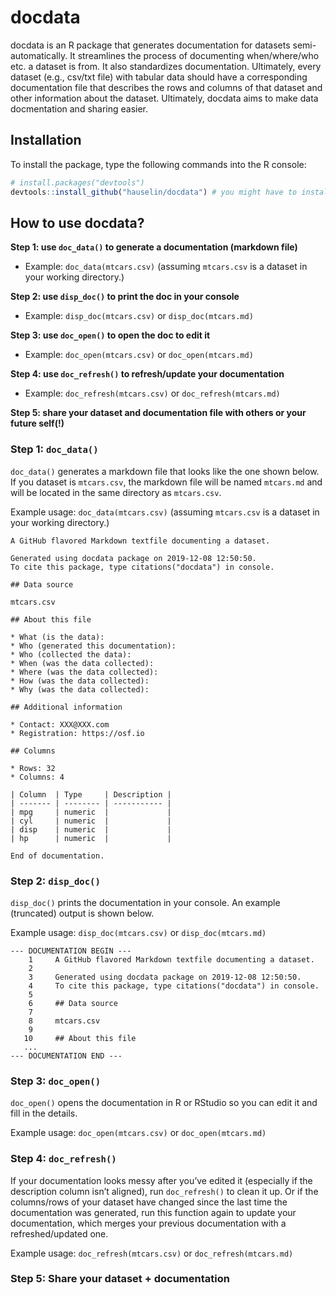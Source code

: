 
<!-- README.md is generated from README.Rmd. Please edit that file -->

# docdata

docdata is an R package that generates documentation for datasets
semi-automatically. It streamlines the process of documenting
when/where/who etc. a dataset is from. It also standardizes
documentation. Ultimately, every dataset (e.g., csv/txt file) with
tabular data should have a corresponding documentation file that
describes the rows and columns of that dataset and other information
about the dataset. Ultimately, docdata aims to make data docmentation
and sharing easier.

## Installation

To install the package, type the following commands into the R console:

``` r
# install.packages("devtools")
devtools::install_github("hauselin/docdata") # you might have to install devtools first (see above)
```

## How to use docdata?

**Step 1: use `doc_data()` to generate a documentation (markdown file)**

  - Example: `doc_data(mtcars.csv)` (assuming `mtcars.csv` is a dataset
    in your working directory.)

**Step 2: use `disp_doc()` to print the doc in your console**

  - Example: `disp_doc(mtcars.csv)` or `disp_doc(mtcars.md)`

**Step 3: use `doc_open()` to open the doc to edit it**

  - Example: `doc_open(mtcars.csv)` or `doc_open(mtcars.md)`

**Step 4: use `doc_refresh()` to refresh/update your documentation**

  - Example: `doc_refresh(mtcars.csv)` or `doc_refresh(mtcars.md)`

**Step 5: share your dataset and documentation file with others or your
future self(\!)**

### Step 1: `doc_data()`

`doc_data()` generates a markdown file that looks like the one shown
below. If you dataset is `mtcars.csv`, the markdown file will be named
`mtcars.md` and will be located in the same directory as `mtcars.csv`.

Example usage: `doc_data(mtcars.csv)` (assuming `mtcars.csv` is a
dataset in your working directory.)

    A GitHub flavored Markdown textfile documenting a dataset.
    
    Generated using docdata package on 2019-12-08 12:50:50.
    To cite this package, type citations("docdata") in console.
    
    ## Data source
    
    mtcars.csv
    
    ## About this file
    
    * What (is the data): 
    * Who (generated this documentation): 
    * Who (collected the data):
    * When (was the data collected): 
    * Where (was the data collected):
    * How (was the data collected):
    * Why (was the data collected): 
    
    ## Additional information
    
    * Contact: XXX@XXX.com
    * Registration: https://osf.io
    
    ## Columns
    
    * Rows: 32
    * Columns: 4
    
    | Column  | Type     | Description |
    | ------- | -------- | ----------- |
    | mpg     | numeric  |             |
    | cyl     | numeric  |             |
    | disp    | numeric  |             |
    | hp      | numeric  |             |
    
    End of documentation.

### Step 2: `disp_doc()`

`disp_doc()` prints the documentation in your console. An example
(truncated) output is shown below.

Example usage: `disp_doc(mtcars.csv)` or `disp_doc(mtcars.md)`

    --- DOCUMENTATION BEGIN ---
        1     A GitHub flavored Markdown textfile documenting a dataset.
        2     
        3     Generated using docdata package on 2019-12-08 12:50:50.
        4     To cite this package, type citations("docdata") in console.
        5     
        6     ## Data source
        7     
        8     mtcars.csv
        9     
       10     ## About this file
       ...
    --- DOCUMENTATION END ---

### Step 3: `doc_open()`

`doc_open()` opens the documentation in R or RStudio so you can edit it
and fill in the details.

Example usage: `doc_open(mtcars.csv)` or `doc_open(mtcars.md)`

### Step 4: `doc_refresh()`

If your documentation looks messy after you’ve edited it (especially if
the description column isn’t aligned), run `doc_refresh()` to clean it
up. Or if the columns/rows of your dataset have changed since the last
time the documentation was generated, run this function again to update
your documentation, which merges your previous documentation with a
refreshed/updated one.

Example usage: `doc_refresh(mtcars.csv)` or `doc_refresh(mtcars.md)`

### Step 5: Share your dataset + documentation
